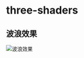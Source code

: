 # three-shaders

## 波浪效果

![波浪效果](https://raw.githubusercontent.com/LiamWu50/three-shaders/main/public/forest-waves.png)